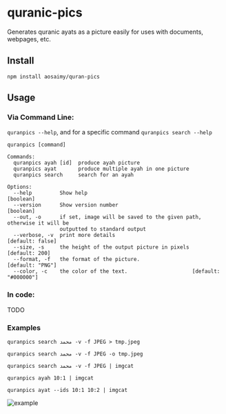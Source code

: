 # quranic-pics
Generates quranic ayats as a picture easily for uses with documents, webpages, etc.

## Install
`npm install aosaimy/quran-pics`

## Usage
### Via Command Line: 
`quranpics --help`, and for a specific command `quranpics search --help`

```
quranpics [command]

Commands:
  quranpics ayah [id]  produce ayah picture
  quranpics ayat       produce multiple ayah in one picture
  quranpics search     search for an ayah

Options:
  --help         Show help                                             [boolean]
  --version      Show version number                                   [boolean]
  --out, -o      if set, image will be saved to the given path, otherwise it will be
                 outputted to standard output
  --verbose, -v  print more details                             [default: false]
  --size, -s     the height of the output picture in pixels       [default: 200]
  --format, -f   the format of the picture.                     [default: "PNG"]
  --color, -c    the color of the text.                     [default: "#000000"]
```

### In code:
TODO

### Examples
```quranpics search محمد -v -f JPEG > tmp.jpeg```

```quranpics search محمد -v -f JPEG -o tmp.jpeg```

```quranpics search محمد -v -f JPEG | imgcat```

```quranpics ayah 10:1 | imgcat```

```quranpics ayat --ids 10:1 10:2 | imgcat```

![example](https://github.com/aosaimy/quran-pics/raw/master/docs/img1.png "Search Example")
